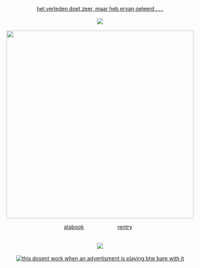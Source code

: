 <div align="center">

[het verleden doet zeer, maar heb ervan geleerd . . .](https://github.com/wachtmuziek)
<br>
<br>
![](https://piskel-imgstore-b.appspot.com/img/15c6a047-9a23-11ef-9a6f-0b01a4cf3689.gif)
<br>
<br>
<img src="https://i.imgur.com/F972hSo.png" width="500" />

[atabook](https://bluezooka.atabook.org) ⠀⠀⠀⠀⠀⠀⠀⠀  [rentry](https://rentry.co/ik-wil-je)⠀
<br>
<br>
<br>
![](https://piskel-imgstore-b.appspot.com/img/7b64392e-9a25-11ef-a571-0b01a4cf3689.gif)
<br>
<br>
 [![this dosent work when an advertisment is playing btw bare with it](https://spotify-github-profile.kittinanx.com/api/view?uid=31hh5vkgse47murck3tfyuwtazge&cover_image=true&theme=natemoo-re&show_offline=true&background_color=1f1f1f&interchange=false&bar_color=4493f8&bar_color_cover=false)](https://spotify-github-profile.kittinanx.com/api/view?uid=31hh5vkgse47murck3tfyuwtazge&redirect=true) 

</div>
